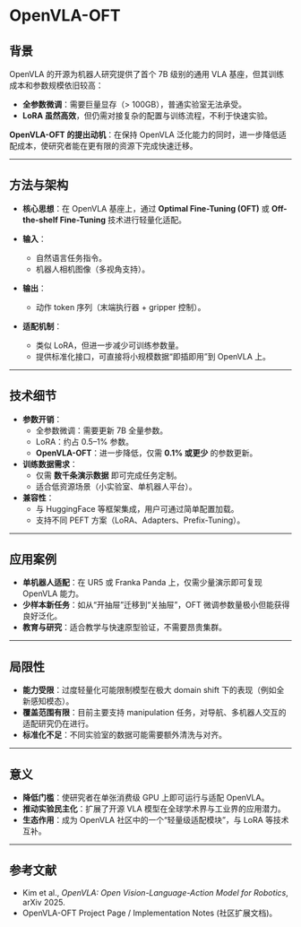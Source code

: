 # OpenVLA-OFT

## 背景
OpenVLA 的开源为机器人研究提供了首个 7B 级别的通用 VLA 基座，但其训练成本和参数规模依旧较高：  
- **全参数微调**：需要巨量显存（> 100GB），普通实验室无法承受。  
- **LoRA 虽然高效**，但仍需对接复杂的配置与训练流程，不利于快速实验。  

**OpenVLA-OFT 的提出动机**：在保持 OpenVLA 泛化能力的同时，进一步降低适配成本，使研究者能在更有限的资源下完成快速迁移。

---

## 方法与架构
- **核心思想**：在 OpenVLA 基座上，通过 **Optimal Fine-Tuning (OFT)** 或 **Off-the-shelf Fine-Tuning** 技术进行轻量化适配。  
- **输入**：
  - 自然语言任务指令。  
  - 机器人相机图像（多视角支持）。  
- **输出**：
  - 动作 token 序列（末端执行器 + gripper 控制）。  

- **适配机制**：
  - 类似 LoRA，但进一步减少可训练参数量。  
  - 提供标准化接口，可直接将小规模数据“即插即用”到 OpenVLA 上。  

---

## 技术细节
- **参数开销**：
  - 全参数微调：需要更新 7B 全量参数。  
  - LoRA：约占 0.5–1% 参数。  
  - **OpenVLA-OFT**：进一步降低，仅需 **0.1% 或更少** 的参数更新。  
- **训练数据需求**：
  - 仅需 **数千条演示数据** 即可完成任务定制。  
  - 适合低资源场景（小实验室、单机器人平台）。  
- **兼容性**：
  - 与 HuggingFace 等框架集成，用户可通过简单配置加载。  
  - 支持不同 PEFT 方案（LoRA、Adapters、Prefix-Tuning）。  

---

## 应用案例
- **单机器人适配**：在 UR5 或 Franka Panda 上，仅需少量演示即可复现 OpenVLA 能力。  
- **少样本新任务**：如从“开抽屉”迁移到“关抽屉”，OFT 微调参数量极小但能获得良好泛化。  
- **教育与研究**：适合教学与快速原型验证，不需要昂贵集群。  

---

## 局限性
- **能力受限**：过度轻量化可能限制模型在极大 domain shift 下的表现（例如全新感知模态）。  
- **覆盖范围有限**：目前主要支持 manipulation 任务，对导航、多机器人交互的适配研究仍在进行。  
- **标准化不足**：不同实验室的数据可能需要额外清洗与对齐。  

---

## 意义
- **降低门槛**：使研究者在单张消费级 GPU 上即可运行与适配 OpenVLA。  
- **推动实验民主化**：扩展了开源 VLA 模型在全球学术界与工业界的应用潜力。  
- **生态作用**：成为 OpenVLA 社区中的一个“轻量级适配模块”，与 LoRA 等技术互补。  

---

## 参考文献
- Kim et al., *OpenVLA: Open Vision-Language-Action Model for Robotics*, arXiv 2025.  
- OpenVLA-OFT Project Page / Implementation Notes (社区扩展文档)。  
